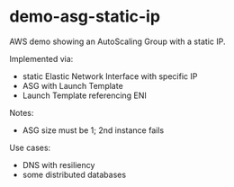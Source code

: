 # demo-asg-static-ip

AWS demo showing an AutoScaling Group with a static IP.

Implemented via:
- static Elastic Network Interface with specific IP
- ASG with Launch Template
- Launch Template referencing ENI

Notes:
- ASG size must be 1; 2nd instance fails

Use cases:
- DNS with resiliency
- some distributed databases
